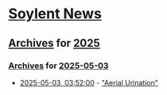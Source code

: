 # [Soylent News](../../../README.md)

## [Archives](../../index.md) for [2025](../index.md)

### [Archives](../../index.md) for [2025-05-03](index.md)

* [2025-05-03, 03:52:00](https://soylentnews.org/article.pl?sid=25/05/02/0710252&from=rss) - [\"Aerial Urination\"](https://soylentnews.org/article.pl?sid=25/05/02/0710252&from=rss)
